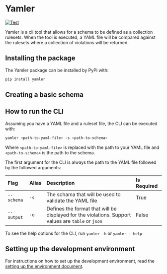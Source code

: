 # Yamler

[![Test](https://github.com/Ryan95Z/yamler/actions/workflows/test.yaml/badge.svg)](https://github.com/Ryan95Z/yamler/actions/workflows/test.yaml)

Yamler is a cli tool that allows for a schema to be defined as a collection rulesets. When the tool is executed, a YAML file will be compared against the rulesets where a collection of violations will be returned.

## Installing the package

The Yamler package can be installed by PyPi with:

```bash
pip install yamler
```

## Creating a basic schema

## How to run the CLI

Assuming you have a YAML file and a ruleset file, the CLI can be executed with:

```bash
yamler <path-to-yaml-file> -s <path-to-schema>
```

Where `<path-to-yaml-file>` is replaced with the path to your YAML file and `<path-to-schema>` is the path to the schema.

The first argument for the CLI is always the path to the YAML file followed by the followed arguments:

| Flag | Alias | Description | Is Required |
|:-----|:------|:------------|:------------|
| `--schema` | `-s` | The schama that will be used to validate the YAML file | True |
| `--output` | `-o` | Defines the format that will be displayed for the violations. Support values are `table` or `json` | False |

To see the help options for the CLI, run `yamler -h` or `yamler --help`

## Setting up the development environment

For instructions on how to set up the development environment, read the [setting up the environment document](./docs/setting_up_the_environment.md).
